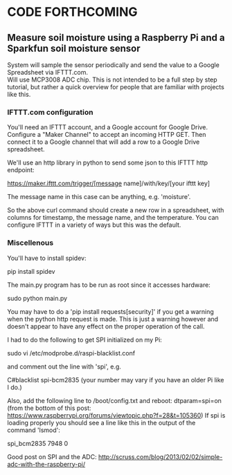 # CODE FORTHCOMING
## Measure soil moisture using a Raspberry Pi and a Sparkfun soil moisture sensor

System will sample the sensor periodically and send the value to a Google Spreadsheet via IFTTT.com.  
Will use MCP3008 ADC chip.  This is not intended to be a full step by step tutorial, but rather
a quick overview for people that are familiar with projects like this.

### IFTTT.com configuration
You'll need an IFTTT account, and a Google account for Google Drive.  Configure a "Maker Channel" to accept an incoming HTTP GET.  Then connect it
to a Google channel that will add a row to a Google Drive spreadsheet.

We'll use an http library in python to send some json to this IFTTT http endpoint:

https://maker.ifttt.com/trigger/[message name]/with/key/[your ifttt key]

The message name in this case can be anything, e.g. 'moisture'. 

So the above curl command should create a new row in a spreadsheet, with columns for timestamp, the message name, and the temperature.  You can configure IFTTT in a variety of ways but this was the default.

### Miscellenous
You'll have to install spidev:

pip install spidev

The main.py program has to be run as root since it accesses hardware:

sudo python main.py

You may have to do a 'pip install requests[security]' if you get a warning when the python http request is made.  This is just a warning however and doesn't appear to have any effect on the proper operation of the call.

I had to do the following to get SPI initialized on my Pi: 

sudo vi /etc/modprobe.d/raspi-blacklist.conf 

and comment out the line with 'spi', e.g.  

C&#35;blacklist spi-bcm2835 (your number may vary if you have an older Pi like I do.)

Also, add the following line to /boot/config.txt and reboot:  dtparam=spi=on
(from the bottom of this post: https://www.raspberrypi.org/forums/viewtopic.php?f=28&t=105360)
If spi is loading properly you should see a line like this in the output of the command 'lsmod':

spi_bcm2835             7948  0

Good post on SPI and the ADC: http://scruss.com/blog/2013/02/02/simple-adc-with-the-raspberry-pi/


